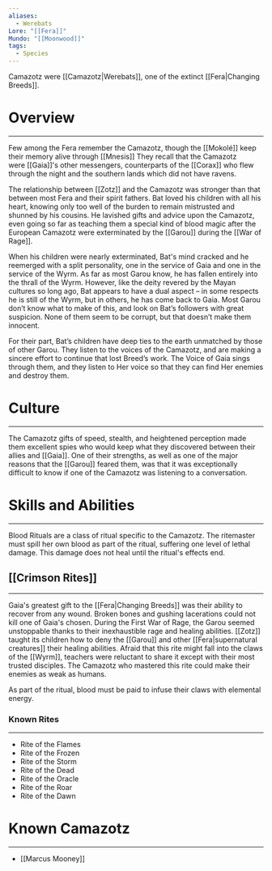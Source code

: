 ```yaml
---
aliases:
  - Werebats
Lore: "[[Fera]]"
Mundo: "[[Moonwood]]"
tags:
  - Species
---
```

Camazotz were [[Camazotz|Werebats]], one of the extinct [[Fera|Changing Breeds]].
# Overview
---
Few among the Fera remember the Camazotz, though the [[Mokolé]] keep their memory alive through [[Mnesis]] They recall that the Camazotz were [[Gaia]]'s other messengers, counterparts of the [[Corax]] who flew through the night and the southern lands which did not have ravens.

The relationship between [[Zotz]] and the Camazotz was stronger than that between most Fera and their spirit fathers. Bat loved his children with all his heart, knowing only too well of the burden to remain mistrusted and shunned by his cousins. He lavished gifts and advice upon the Camazotz, even going so far as teaching them a special kind of blood magic after the European Camazotz were exterminated by the [[Garou]] during the [[War of Rage]].

When his children were nearly exterminated, Bat's mind cracked and he reemerged with a split personality, one in the service of Gaia and one in the service of the Wyrm. As far as most Garou know, he has fallen entirely into the thrall of the Wyrm. However, like the deity revered by the Mayan cultures so long ago, Bat appears to have a dual aspect – in some respects he is still of the Wyrm, but in others, he has come back to Gaia. Most Garou don’t know what to make of this, and look on Bat’s followers with great suspicion. None of them seem to be corrupt, but that doesn’t make them innocent.

For their part, Bat’s children have deep ties to the earth unmatched by those of other Garou. They listen to the voices of the Camazotz, and are making a sincere effort to continue that lost Breed’s work. The Voice of Gaia sings through them, and they listen to Her voice so that they can find Her enemies and destroy them.
# Culture
---
The Camazotz gifts of speed, stealth, and heightened perception made them excellent spies who would keep what they discovered between their allies and [[Gaia]]. One of their strengths, as well as one of the major reasons that the [[Garou]] feared them, was that it was exceptionally difficult to know if one of the Camazotz was listening to a conversation.

# Skills and Abilities
---
Blood Rituals are a class of ritual specific to the Camazotz. The ritemaster must spill her own blood as part of the ritual, suffering one level of lethal damage. This damage does not heal until the ritual's effects end.
## [[Crimson Rites]]
---
Gaia's greatest gift to the [[Fera|Changing Breeds]] was their ability to recover from any wound. Broken bones and gushing lacerations could not kill one of Gaia's chosen. During the First War of Rage, the Garou seemed unstoppable thanks to their inexhaustible rage and healing abilities. [[Zotz]] taught its children how to deny the [[Garou]] and other [[Fera|supernatural creatures]] their healing abilities. Afraid that this rite might fall into the claws of the [[Wyrm]], teachers were reluctant to share it except with their most trusted disciples. The Camazotz who mastered this rite could make their enemies as weak as humans. 

As part of the ritual, blood must be paid to infuse their claws with elemental energy.
### Known Rites
---
- Rite of the Flames
- Rite of the Frozen
- Rite of the Storm
- Rite of the Dead
- Rite of the Oracle
- Rite of the Roar
- Rite of the Dawn
# Known Camazotz
---
- [[Marcus Mooney]]